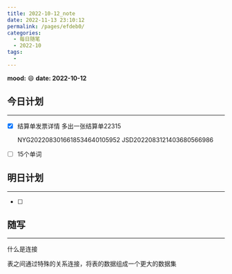 ```yaml
---
title: 2022-10-12_note
date: 2022-11-13 23:10:12
permalink: /pages/efdeb0/
categories:
  - 每日随笔
  - 2022-10
tags:
  - 
---
```

**mood:** :smile:  									**date: 2022-10-12**  
## 今日计划  
------
- [x] 结算单发票详情 多出一张结算单22315

  NYG2022083016618534640105952   JSD2022083121403680566986

- [ ]  15个单词
## 明日计划  
------
- [ ]  
## 随写 
------

什么是连接

表之间通过特殊的关系连接，将表的数据组成一个更大的数据集